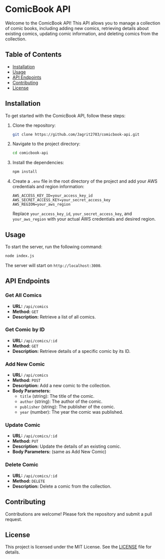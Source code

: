 # ComicBook API

Welcome to the ComicBook API! This API allows you to manage a collection of comic books, including adding new comics, retrieving details about existing comics, updating comic information, and deleting comics from the collection.

## Table of Contents

- [Installation](#installation)
- [Usage](#usage)
- [API Endpoints](#api-endpoints)
- [Contributing](#contributing)
- [License](#license)

## Installation

To get started with the ComicBook API, follow these steps:

1. Clone the repository:
    ```bash
    git clone https://github.com/Jagrit2703/comicbook-api.git
    ```
2. Navigate to the project directory:
    ```bash
    cd comicbook-api
    ```
3. Install the dependencies:
    ```bash
    npm install
    ```
4. Create a `.env` file in the root directory of the project and add your AWS credentials and region information:

    ```plaintext
    AWS_ACCESS_KEY_ID=your_access_key_id
    AWS_SECRET_ACCESS_KEY=your_secret_access_key
    AWS_REGION=your_aws_region
    ```

    Replace `your_access_key_id`, `your_secret_access_key`, and `your_aws_region` with your actual AWS credentials and desired region.
## Usage

To start the server, run the following command:
```bash
node index.js
```

The server will start on `http://localhost:3000`.

## API Endpoints

### Get All Comics
- **URL:** `/api/comics`
- **Method:** `GET`
- **Description:** Retrieve a list of all comics.

### Get Comic by ID
- **URL:** `/api/comics/:id`
- **Method:** `GET`
- **Description:** Retrieve details of a specific comic by its ID.

### Add New Comic
- **URL:** `/api/comics`
- **Method:** `POST`
- **Description:** Add a new comic to the collection.
- **Body Parameters:**
  - `title` (string): The title of the comic.
  - `author` (string): The author of the comic.
  - `publisher` (string): The publisher of the comic.
  - `year` (number): The year the comic was published.

### Update Comic
- **URL:** `/api/comics/:id`
- **Method:** `PUT`
- **Description:** Update the details of an existing comic.
- **Body Parameters:** (same as Add New Comic)

### Delete Comic
- **URL:** `/api/comics/:id`
- **Method:** `DELETE`
- **Description:** Delete a comic from the collection.

## Contributing

Contributions are welcome! Please fork the repository and submit a pull request.

## License

This project is licensed under the MIT License. See the [LICENSE](LICENSE) file for details.
